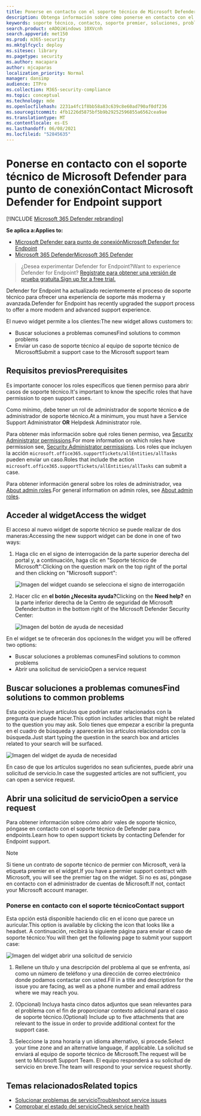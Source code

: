 ```yaml
---
title: Ponerse en contacto con el soporte técnico de Microsoft Defender para punto de conexión
description: Obtenga información sobre cómo ponerse en contacto con el soporte técnico de Microsoft Defender para endpoints
keywords: soporte técnico, contacto, soporte premier, soluciones, problemas, caso
search.product: eADQiWindows 10XVcnh
search.appverid: met150
ms.prod: m365-security
ms.mktglfcycl: deploy
ms.sitesec: library
ms.pagetype: security
ms.author: macapara
author: mjcaparas
localization_priority: Normal
manager: dansimp
audience: ITPro
ms.collection: M365-security-compliance
ms.topic: conceptual
ms.technology: mde
ms.openlocfilehash: 2231a4fc1f8bb58a83c639c8e60ad790af0df236
ms.sourcegitcommit: 4fb1226d5875bf5b9b29252596855a6562cea9ae
ms.translationtype: MT
ms.contentlocale: es-ES
ms.lasthandoff: 06/08/2021
ms.locfileid: "52845635"
---
```

# <a name="contact-microsoft-defender-for-endpoint-support"></a><span data-ttu-id="7ebaf-104">Ponerse en contacto con el soporte técnico de Microsoft Defender para punto de conexión</span><span class="sxs-lookup"><span data-stu-id="7ebaf-104">Contact Microsoft Defender for Endpoint support</span></span>

[!INCLUDE [Microsoft 365 Defender rebranding](../../includes/microsoft-defender.md)]


<span data-ttu-id="7ebaf-105">**Se aplica a:**</span><span class="sxs-lookup"><span data-stu-id="7ebaf-105">**Applies to:**</span></span>
- [<span data-ttu-id="7ebaf-106">Microsoft Defender para punto de conexión</span><span class="sxs-lookup"><span data-stu-id="7ebaf-106">Microsoft Defender for Endpoint</span></span>](https://go.microsoft.com/fwlink/p/?linkid=2154037)
- [<span data-ttu-id="7ebaf-107">Microsoft 365 Defender</span><span class="sxs-lookup"><span data-stu-id="7ebaf-107">Microsoft 365 Defender</span></span>](https://go.microsoft.com/fwlink/?linkid=2118804)

><span data-ttu-id="7ebaf-108">¿Desea experimentar Defender for Endpoint?</span><span class="sxs-lookup"><span data-stu-id="7ebaf-108">Want to experience Defender for Endpoint?</span></span> [<span data-ttu-id="7ebaf-109">Regístrate para obtener una versión de prueba gratuita.</span><span class="sxs-lookup"><span data-stu-id="7ebaf-109">Sign up for a free trial.</span></span>](https://www.microsoft.com/microsoft-365/windows/microsoft-defender-atp?ocid=docs-wdatp-assignaccess-abovefoldlink)

<span data-ttu-id="7ebaf-110">Defender for Endpoint ha actualizado recientemente el proceso de soporte técnico para ofrecer una experiencia de soporte más moderna y avanzada.</span><span class="sxs-lookup"><span data-stu-id="7ebaf-110">Defender for Endpoint has recently upgraded the support process to offer a more modern and advanced support experience.</span></span> 

<span data-ttu-id="7ebaf-111">El nuevo widget permite a los clientes:</span><span class="sxs-lookup"><span data-stu-id="7ebaf-111">The new widget allows customers to:</span></span>
- <span data-ttu-id="7ebaf-112">Buscar soluciones a problemas comunes</span><span class="sxs-lookup"><span data-stu-id="7ebaf-112">Find solutions to common problems</span></span>
- <span data-ttu-id="7ebaf-113">Enviar un caso de soporte técnico al equipo de soporte técnico de Microsoft</span><span class="sxs-lookup"><span data-stu-id="7ebaf-113">Submit a support case to the Microsoft support team</span></span>

## <a name="prerequisites"></a><span data-ttu-id="7ebaf-114">Requisitos previos</span><span class="sxs-lookup"><span data-stu-id="7ebaf-114">Prerequisites</span></span>
<span data-ttu-id="7ebaf-115">Es importante conocer los roles específicos que tienen permiso para abrir casos de soporte técnico.</span><span class="sxs-lookup"><span data-stu-id="7ebaf-115">It's important to know the specific roles that have permission to open support cases.</span></span>

<span data-ttu-id="7ebaf-116">Como mínimo, debe tener un rol de administrador de soporte técnico **o** de administrador de soporte técnico.</span><span class="sxs-lookup"><span data-stu-id="7ebaf-116">At a minimum, you must have a Service Support Administrator **OR** Helpdesk Administrator role.</span></span>


<span data-ttu-id="7ebaf-117">Para obtener más información sobre qué roles tienen permiso, vea [Security Administrator permissions](/azure/active-directory/users-groups-roles/directory-assign-admin-roles#security-administrator-permissions).</span><span class="sxs-lookup"><span data-stu-id="7ebaf-117">For more information on which roles have permission see, [Security Administrator permissions](/azure/active-directory/users-groups-roles/directory-assign-admin-roles#security-administrator-permissions).</span></span> <span data-ttu-id="7ebaf-118">Los roles que incluyen la acción `microsoft.office365.supportTickets/allEntities/allTasks` pueden enviar un caso.</span><span class="sxs-lookup"><span data-stu-id="7ebaf-118">Roles that include the action `microsoft.office365.supportTickets/allEntities/allTasks` can submit a case.</span></span>

<span data-ttu-id="7ebaf-119">Para obtener información general sobre los roles de administrador, vea [About admin roles](/microsoft-365/admin/add-users/about-admin-roles?view=o365-worldwide&preserve-view=true).</span><span class="sxs-lookup"><span data-stu-id="7ebaf-119">For general information on admin roles, see [About admin roles](/microsoft-365/admin/add-users/about-admin-roles?view=o365-worldwide&preserve-view=true).</span></span>


## <a name="access-the-widget"></a><span data-ttu-id="7ebaf-120">Acceder al widget</span><span class="sxs-lookup"><span data-stu-id="7ebaf-120">Access the widget</span></span>
<span data-ttu-id="7ebaf-121">El acceso al nuevo widget de soporte técnico se puede realizar de dos maneras:</span><span class="sxs-lookup"><span data-stu-id="7ebaf-121">Accessing the new support widget can be done in one of two ways:</span></span>

1.  <span data-ttu-id="7ebaf-122">Haga clic en el signo de interrogación de la parte superior derecha del portal y, a continuación, haga clic en "Soporte técnico de Microsoft":</span><span class="sxs-lookup"><span data-stu-id="7ebaf-122">Clicking on the question mark on the top right of the portal and then clicking on "Microsoft support":</span></span>

    ![Imagen del widget cuando se selecciona el signo de interrogación](images/support-widget.png)

2. <span data-ttu-id="7ebaf-124">Hacer clic en **el botón ¿Necesita ayuda?**</span><span class="sxs-lookup"><span data-stu-id="7ebaf-124">Clicking on the **Need help?**</span></span>  <span data-ttu-id="7ebaf-125">en la parte inferior derecha de la Centro de seguridad de Microsoft Defender:</span><span class="sxs-lookup"><span data-stu-id="7ebaf-125">button in the bottom right of the Microsoft Defender Security Center:</span></span>


    ![Imagen del botón de ayuda de necesidad](images/need-help.png)

<span data-ttu-id="7ebaf-127">En el widget se te ofrecerán dos opciones:</span><span class="sxs-lookup"><span data-stu-id="7ebaf-127">In the widget you will be offered two options:</span></span>

- <span data-ttu-id="7ebaf-128">Buscar soluciones a problemas comunes</span><span class="sxs-lookup"><span data-stu-id="7ebaf-128">Find solutions to common problems</span></span>    
- <span data-ttu-id="7ebaf-129">Abrir una solicitud de servicio</span><span class="sxs-lookup"><span data-stu-id="7ebaf-129">Open a service request</span></span>  

## <a name="find-solutions-to-common-problems"></a><span data-ttu-id="7ebaf-130">Buscar soluciones a problemas comunes</span><span class="sxs-lookup"><span data-stu-id="7ebaf-130">Find solutions to common problems</span></span>
<span data-ttu-id="7ebaf-131">Esta opción incluye artículos que podrían estar relacionados con la pregunta que puede hacer.</span><span class="sxs-lookup"><span data-stu-id="7ebaf-131">This option includes articles that might be related to the question you may ask.</span></span> <span data-ttu-id="7ebaf-132">Solo tienes que empezar a escribir la pregunta en el cuadro de búsqueda y aparecerán los artículos relacionados con la búsqueda.</span><span class="sxs-lookup"><span data-stu-id="7ebaf-132">Just start typing the question in the search box and articles related to your search will be surfaced.</span></span>

![Imagen del widget de ayuda de necesidad](images/Support3.png)

<span data-ttu-id="7ebaf-134">En caso de que los artículos sugeridos no sean suficientes, puede abrir una solicitud de servicio.</span><span class="sxs-lookup"><span data-stu-id="7ebaf-134">In case the suggested articles are not sufficient, you can open a service request.</span></span>

## <a name="open-a-service-request"></a><span data-ttu-id="7ebaf-135">Abrir una solicitud de servicio</span><span class="sxs-lookup"><span data-stu-id="7ebaf-135">Open a service request</span></span>

<span data-ttu-id="7ebaf-136">Para obtener información sobre cómo abrir vales de soporte técnico, póngase en contacto con el soporte técnico de Defender para endpoints.</span><span class="sxs-lookup"><span data-stu-id="7ebaf-136">Learn how to open support tickets by contacting Defender for Endpoint support.</span></span> 

> [!Note]
> <span data-ttu-id="7ebaf-137">Si tiene un contrato de soporte técnico de permier con Microsoft, verá la etiqueta premier en el widget.</span><span class="sxs-lookup"><span data-stu-id="7ebaf-137">If you have a permier support contract with Microsoft, you will see the premier tag on the widget.</span></span> <span data-ttu-id="7ebaf-138">Si no es así, póngase en contacto con el administrador de cuentas de Microsoft.</span><span class="sxs-lookup"><span data-stu-id="7ebaf-138">If not, contact your Microsoft account manager.</span></span>

### <a name="contact-support"></a><span data-ttu-id="7ebaf-139">Ponerse en contacto con el soporte técnico</span><span class="sxs-lookup"><span data-stu-id="7ebaf-139">Contact support</span></span>
<span data-ttu-id="7ebaf-140">Esta opción está disponible haciendo clic en el icono que parece un auricular.</span><span class="sxs-lookup"><span data-stu-id="7ebaf-140">This option is available by clicking the icon that looks like a headset.</span></span> <span data-ttu-id="7ebaf-141">A continuación, recibirá la siguiente página para enviar el caso de soporte técnico:</span><span class="sxs-lookup"><span data-stu-id="7ebaf-141">You will then get the following page to submit your support case:</span></span>

![Imagen del widget abrir una solicitud de servicio](images/Support4.png)

1. <span data-ttu-id="7ebaf-143">Rellene un título y una descripción del problema al que se enfrenta, así como un número de teléfono y una dirección de correo electrónico donde podamos contactar con usted.</span><span class="sxs-lookup"><span data-stu-id="7ebaf-143">Fill in a title and description for the issue you are facing, as well as a phone number and email address where we may reach you.</span></span> 

2. <span data-ttu-id="7ebaf-144">(Opcional) Incluya hasta cinco datos adjuntos que sean relevantes para el problema con el fin de proporcionar contexto adicional para el caso de soporte técnico.</span><span class="sxs-lookup"><span data-stu-id="7ebaf-144">(Optional) Include up to five attachments that are relevant to the issue in order to provide additional context for the support case.</span></span> 

3. <span data-ttu-id="7ebaf-145">Seleccione la zona horaria y un idioma alternativo, si procede.</span><span class="sxs-lookup"><span data-stu-id="7ebaf-145">Select your time zone and an alternative language, if applicable.</span></span> <span data-ttu-id="7ebaf-146">La solicitud se enviará al equipo de soporte técnico de Microsoft.</span><span class="sxs-lookup"><span data-stu-id="7ebaf-146">The request will be sent to Microsoft Support Team.</span></span> <span data-ttu-id="7ebaf-147">El equipo responderá a su solicitud de servicio en breve.</span><span class="sxs-lookup"><span data-stu-id="7ebaf-147">The team will respond to your service request shortly.</span></span>


## <a name="related-topics"></a><span data-ttu-id="7ebaf-148">Temas relacionados</span><span class="sxs-lookup"><span data-stu-id="7ebaf-148">Related topics</span></span>
- [<span data-ttu-id="7ebaf-149">Solucionar problemas de servicio</span><span class="sxs-lookup"><span data-stu-id="7ebaf-149">Troubleshoot service issues</span></span>](troubleshoot-mdatp.md)
- [<span data-ttu-id="7ebaf-150">Comprobar el estado del servicio</span><span class="sxs-lookup"><span data-stu-id="7ebaf-150">Check service health</span></span>](service-status.md)

